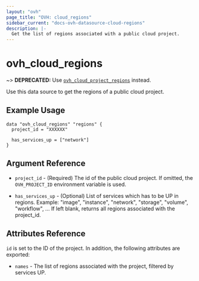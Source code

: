```yaml
---
layout: "ovh"
page_title: "OVH: cloud_regions"
sidebar_current: "docs-ovh-datasource-cloud-regions"
description: |-
  Get the list of regions associated with a public cloud project.
---
```


# ovh_cloud_regions

~> __DEPRECATED:__ Use [`ovh_cloud_project_regions`](./cloud_project_regions.html) instead.

Use this data source to get the regions of a public cloud project.

## Example Usage

```hcl
data "ovh_cloud_regions" "regions" {
  project_id = "XXXXXX"
  
  has_services_up = ["network"]
}
```

## Argument Reference


* `project_id` - (Required) The id of the public cloud project. If omitted,
    the `OVH_PROJECT_ID` environment variable is used.

* `has_services_up` - (Optional) List of services which has to be UP in regions.
   Example: "image", "instance", "network", "storage", "volume", "workflow", ...
   If left blank, returns all regions associated with the project_id.


## Attributes Reference

`id` is set to the ID of the project. In addition, the following attributes
are exported:

* `names` - The list of regions associated with the project, filtered by services UP.
